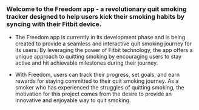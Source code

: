 ### Welcome to the Freedom app - a revolutionary quit smoking tracker designed to help users kick their smoking habits by syncing with their Fitbit device.

- The Freedom app is currently in its development phase and is being created to provide a seamless and interactive quit smoking journey for its users. By leveraging the power of Fitbit technology, the app offers a unique approach to quitting smoking by encouraging users to stay active and hit achievable milestones during their journey.

- With Freedom, users can track their progress, set goals, and earn rewards for staying committed to their quit smoking journey. As a smoker who has experienced the struggles of quitting smoking, the motivation for this project comes from the desire to provide an innovative and enjoyable way to quit smoking.

